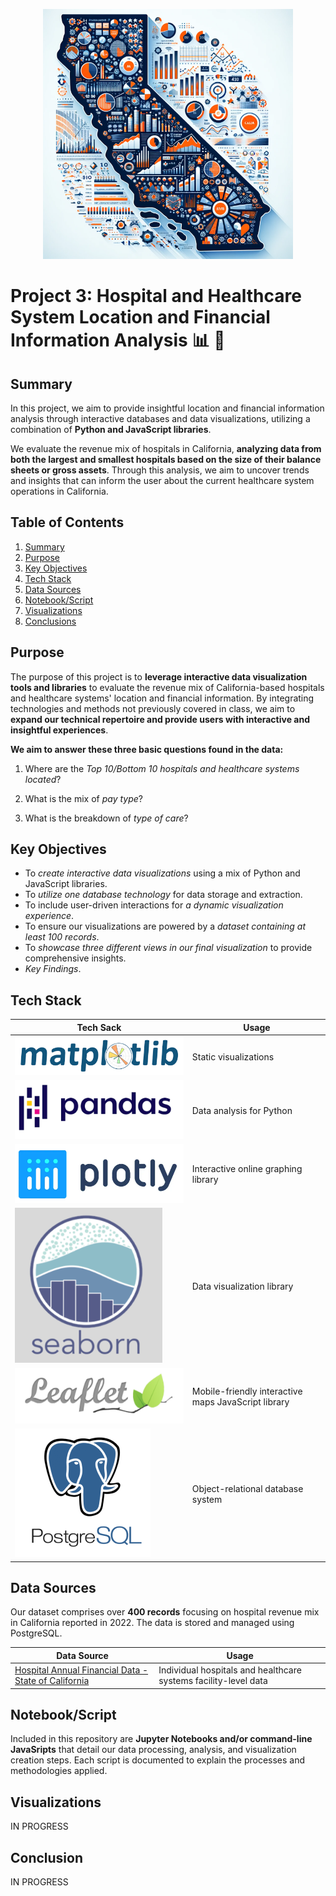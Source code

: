 <p align="center">
  <img width="400" height="400" src="https://github.com/manuel-sosa/project3_data_viz/blob/main/07_Miscellaneous/cali-map.png">
</p>

# Project 3: Hospital and Healthcare System Location and Financial Information Analysis :bar_chart: :hospital:

## Summary
In this project, we aim to provide insightful location and financial information analysis through interactive databases and data visualizations, utilizing a combination of **Python and JavaScript libraries**. 

We evaluate the revenue mix of hospitals in California, **analyzing data from both the largest and smallest hospitals based on the size of their balance sheets or gross assets**. Through this analysis, we aim to uncover trends and insights that can inform the user about the current healthcare system operations in California.

## Table of Contents
1. [Summary](#summary)
2. [Purpose](#purpose)
3. [Key Objectives](#key-objectives)
4. [Tech Stack](#tech-stack)
5. [Data Sources](#data-sources)
6. [Notebook/Script](#notebookscript)
7. [Visualizations](#visualizations)
8. [Conclusions](#conclusions)

## Purpose
The purpose of this project is to **leverage interactive data visualization tools and libraries** to evaluate the revenue mix of California-based hospitals and healthcare systems' location and financial information. By integrating technologies and methods not previously covered in class, we aim to **expand our technical repertoire and provide users with interactive and insightful experiences**.

**We aim to answer these three basic questions found in the data:**
1. Where are the *Top 10/Bottom 10 hospitals and healthcare systems located*?

2. What is the mix of *pay type*? 

3. What is the breakdown of *type of care*?

## Key Objectives
- To *create interactive data visualizations* using a mix of Python and JavaScript libraries.
- To *utilize one database technology* for data storage and extraction.
- To include user-driven interactions for *a dynamic visualization experience*.
- To ensure our visualizations are powered by a *dataset containing at least 100 records*.
- To *showcase three different views in our final visualization* to provide comprehensive insights.
- *Key Findings*.

## Tech Stack
| Tech Sack | Usage |
| ------------- | ------------- |
|![image](https://github.com/manuel-sosa/project3_data_viz/blob/main/07_Miscellaneous/matplotlib.png)  | Static visualizations |
| ![image](https://github.com/manuel-sosa/project3_data_viz/blob/main/07_Miscellaneous/pandas.png) | Data analysis for Python  |
| ![image](https://github.com/manuel-sosa/project3_data_viz/blob/main/07_Miscellaneous/plotly.png) | Interactive online graphing library  |
| ![image](https://github.com/manuel-sosa/project3_data_viz/blob/main/07_Miscellaneous/seaborn.png) | Data visualization library |
| ![image](https://github.com/manuel-sosa/project3_data_viz/blob/main/07_Miscellaneous/leaflet.png) | Mobile-friendly interactive maps JavaScript library |
| ![image](https://github.com/manuel-sosa/project3_data_viz/blob/main/07_Miscellaneous/postgresql-logo2.png) | Object-relational database system |

## Data Sources
Our dataset comprises over **400 records** focusing on hospital revenue mix in California reported in 2022. The data is stored and managed using PostgreSQL.

| Data Source  | Usage |
| ------------- | ------------- |
| [Hospital Annual Financial Data - State of California](https://catalog.data.gov/dataset/hospital-annual-financial-data-selected-data-pivot-tables-a3e84)  | Individual hospitals and healthcare systems facility-level data |

## Notebook/Script
Included in this repository are **Jupyter Notebooks and/or command-line JavaSripts** that detail our data processing, analysis, and visualization creation steps. Each script is documented to explain the processes and methodologies applied.

## Visualizations
IN PROGRESS

## Conclusion
IN PROGRESS
